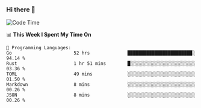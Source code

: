 ### Hi there 👋

<!--
**CrazyCollin/crazycollin** is a ✨ _special_ ✨ repository because its `README.md` (this file) appears on your GitHub profile.

Here are some ideas to get you started:

- 🔭 I’m currently working on ...
- 🌱 I’m currently learning ...
- 👯 I’m looking to collaborate on ...
- 🤔 I’m looking for help with ...
- 💬 Ask me about ...
- 📫 How to reach me: ...
- 😄 Pronouns: ...
- ⚡ Fun fact: ...
-->

<!--START_SECTION:waka-->
![Code Time](http://img.shields.io/badge/Code%20Time-688%20hrs%2014%20mins-blue)

📊 **This Week I Spent My Time On** 

```text
💬 Programming Languages: 
Go                       52 hrs              ████████████████████████░   94.14 % 
Rust                     1 hr 51 mins        █░░░░░░░░░░░░░░░░░░░░░░░░   03.36 % 
TOML                     49 mins             ░░░░░░░░░░░░░░░░░░░░░░░░░   01.50 % 
Markdown                 8 mins              ░░░░░░░░░░░░░░░░░░░░░░░░░   00.26 % 
JSON                     8 mins              ░░░░░░░░░░░░░░░░░░░░░░░░░   00.26 % 
```


<!--END_SECTION:waka-->

